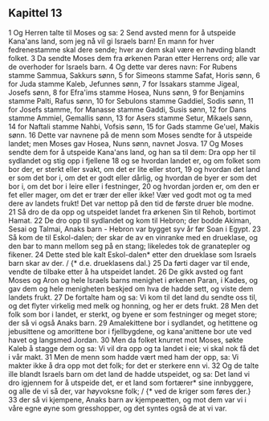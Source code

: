## Kapittel 13

1 Og Herren talte til Moses og sa:
2 Send avsted menn for å utspeide Kana'ans land, som jeg nå vil gi Israels barn! En mann for hver fedrenestamme skal dere sende; hver av dem skal være en høvding blandt folket.
3 Da sendte Moses dem fra ørkenen Paran etter Herrens ord; alle var de overhoder for Israels barn.
4 Og dette var deres navn: For Rubens stamme Sammua, Sakkurs sønn,
5 for Simeons stamme Safat, Horis sønn,
6 for Juda stamme Kaleb, Jefunnes sønn,
7 for Issakars stamme Jigeal, Josefs sønn,
8 for Efra'ims stamme Hosea, Nuns sønn,
9 for Benjamins stamme Palti, Rafus sønn,
10 for Sebulons stamme Gaddiel, Sodis sønn,
11 for Josefs stamme, for Manasse stamme Gaddi, Susis sønn,
12 for Dans stamme Ammiel, Gemallis sønn,
13 for Asers stamme Setur, Mikaels sønn,
14 for Naftali stamme Nahbi, Vofsis sønn,
15 for Gads stamme Ge'uel, Makis sønn.
16 Dette var navnene på de menn som Moses sendte for å utspeide landet; men Moses gav Hosea, Nuns sønn, navnet Josva.
17 Og Moses sendte dem for å utspeide Kana'ans land, og han sa til dem: Dra opp her til sydlandet og stig opp i fjellene
18 og se hvordan landet er, og om folket som bor der, er sterkt eller svakt, om det er lite eller stort,
19 og hvordan det land er som det bor i, om det er godt eller dårlig, og hvordan de byer er som det bor i, om det bor i leire eller i festninger,
20 og hvordan jorden er, om den er fet eller mager, om det er trær der eller ikke! Vær ved godt mot og ta med dere av landets frukt! Det var nettop på den tid de første druer ble modne.
21 Så dro de da opp og utspeidet landet fra ørkenen Sin til Rehob, bortimot Hamat.
22 De dro opp til sydlandet og kom til Hebron; der bodde Akiman, Sesai og Talmai, Anaks barn - Hebron var bygget syv år før Soan i Egypt.
23 Så kom de til Eskol-dalen; der skar de av en vinranke med en drueklase, og den bar to mann mellom seg på en stang; likeledes tok de granatepler og fikener.
24 Dette sted ble kalt Eskol-dalen* etter den drueklase som Israels barn skar av der. / {* d.e. drueklasens dal.}
25 Da førti dager var til ende, vendte de tilbake etter å ha utspeidet landet.
26 De gikk avsted og fant Moses og Aron og hele Israels barns menighet i ørkenen Paran, i Kades, og gav dem og hele menigheten beskjed om hva de hadde sett, og viste dem landets frukt.
27 De fortalte ham og sa: Vi kom til det land du sendte oss til, og det flyter virkelig med melk og honning, og her er dets frukt.
28 Men det folk som bor i landet, er sterkt, og byene er som festninger og meget store; der så vi også Anaks barn.
29 Amalekittene bor i sydlandet, og hetittene og jebusittene og amorittene bor i fjellbygdene, og kana'anittene bor ute ved havet og langsmed Jordan.
30 Men da folket knurret mot Moses, søkte Kaleb å stagge dem og sa: Vi vil dra opp og ta landet i eie; vi skal nok få det i vår makt.
31 Men de menn som hadde vært med ham der opp, sa: Vi makter ikke å dra opp mot det folk; for det er sterkere enn vi.
32 Og de talte ille blandt Israels barn om det land de hadde utspeidet, og sa: Det land vi dro igjennem for å utspeide det, er et land som fortærer* sine innbyggere, og alle de vi så der, var høyvoksne folk; / {* ved de kriger som føres der.}
33 der så vi kjempene, Anaks barn av kjempeætten, og mot dem var vi i våre egne øyne som gresshopper, og det syntes også de at vi var.
